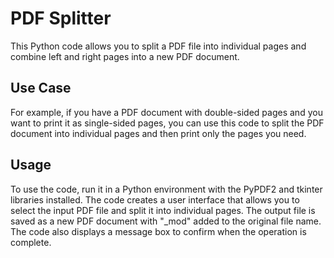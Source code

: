  <h1>PDF Splitter</h1>
    <p>This Python code allows you to split a PDF file into individual pages and combine left and right pages into a new PDF document.</p>
    <h2>Use Case</h2>
    <p>For example, if you have a PDF document with double-sided pages and you want to print it as single-sided pages, you can use this code to split the PDF document into individual pages and then print only the pages you need.</p>
    <h2>Usage</h2>
    <p>To use the code, run it in a Python environment with the PyPDF2 and tkinter libraries installed. The code creates a user interface that allows you to select the input PDF file and split it into individual pages. The output file is saved as a new PDF document with "_mod" added to the original file name. The code also displays a message box to confirm when the operation is complete.</p>
 
